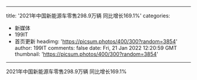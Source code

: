 
---
title: '2021年中国新能源车零售298.9万辆 同比增长169.1%'
categories: 
 - 新媒体
 - 199IT
 - 首页更新
headimg: 'https://picsum.photos/400/300?random=3854'
author: 199IT
comments: false
date: Fri, 21 Jan 2022 12:20:59 GMT
thumbnail: 'https://picsum.photos/400/300?random=3854'
---

<div>   
2021年中国新能源车零售298.9万辆 同比增长169.1%  
</div>
            